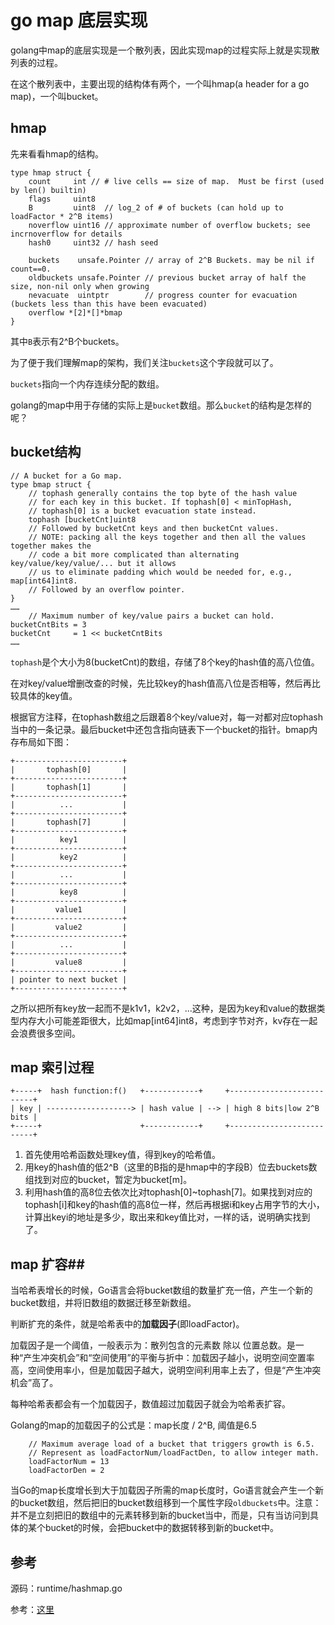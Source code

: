 # go map 底层实现 #

golang中map的底层实现是一个散列表，因此实现map的过程实际上就是实现散列表的过程。

在这个散列表中，主要出现的结构体有两个，一个叫hmap(a header for a go map)，一个叫bucket。

## hmap ##

先来看看hmap的结构。
	
	type hmap struct {
		count     int // # live cells == size of map.  Must be first (used by len() builtin)
		flags     uint8
		B         uint8  // log_2 of # of buckets (can hold up to loadFactor * 2^B items)
		noverflow uint16 // approximate number of overflow buckets; see incrnoverflow for details
		hash0     uint32 // hash seed
	
		buckets    unsafe.Pointer // array of 2^B Buckets. may be nil if count==0.
		oldbuckets unsafe.Pointer // previous bucket array of half the size, non-nil only when growing
		nevacuate  uintptr        // progress counter for evacuation (buckets less than this have been evacuated)
		overflow *[2]*[]*bmap
	}

其中`B`表示有2^B个buckets。

为了便于我们理解map的架构，我们关注`buckets`这个字段就可以了。

`buckets`指向一个内存连续分配的数组。

golang的map中用于存储的实际上是`bucket`数组。那么`bucket`的结构是怎样的呢？
## bucket结构 ##


	// A bucket for a Go map.
	type bmap struct {
		// tophash generally contains the top byte of the hash value
		// for each key in this bucket. If tophash[0] < minTopHash,
		// tophash[0] is a bucket evacuation state instead.
		tophash [bucketCnt]uint8
		// Followed by bucketCnt keys and then bucketCnt values.
		// NOTE: packing all the keys together and then all the values together makes the
		// code a bit more complicated than alternating key/value/key/value/... but it allows
		// us to eliminate padding which would be needed for, e.g., map[int64]int8.
		// Followed by an overflow pointer.
	}
	……
		// Maximum number of key/value pairs a bucket can hold.
	bucketCntBits = 3
	bucketCnt     = 1 << bucketCntBits
	……

`tophash`是个大小为8(bucketCnt)的数组，存储了8个key的hash值的高八位值。

在对key/value增删改查的时候，先比较key的hash值高八位是否相等，然后再比较具体的key值。

根据官方注释，在tophash数组之后跟着8个key/value对，每一对都对应tophash当中的一条记录。最后bucket中还包含指向链表下一个bucket的指针。bmap内存布局如下图：

	+------------------------+
	|       tophash[0]       |
	+------------------------+
	|       tophash[1]       |
	+------------------------+
	|          ...           |
	+------------------------+
	|       tophash[7]       |
	+------------------------+
	|          key1          |
	+------------------------+
	|          key2          |
	+------------------------+
	|          ...           |
	+------------------------+
	|          key8          |
	+------------------------+
	|         value1         |
	+------------------------+
	|         value2         |
	+------------------------+
	|          ...           |
	+------------------------+
	|         value8         |
	+------------------------+
	| pointer to next bucket |
	+------------------------+

之所以把所有key放一起而不是k1v1，k2v2，...这种，是因为key和value的数据类型内存大小可能差距很大，比如map[int64]int8，考虑到字节对齐，kv存在一起会浪费很多空间。

## map 索引过程 ##

	+-----+  hash function:f()   +------------+     +--------------------------+
	| key | -------------------> | hash value | --> | high 8 bits|low 2^B bits |
	+-----+                      +------------+     +--------------------------+
	


1. 首先使用哈希函数处理key值，得到key的哈希值。
2. 用key的hash值的低2^B（这里的B指的是hmap中的字段B）位去buckets数组找到对应的bucket，暂定为bucket[m]。
3. 利用hash值的高8位去依次比对tophash[0]~tophash[7]。如果找到对应的tophash[i]和key的hash值的高8位一样，然后再根据i和key占用字节的大小，计算出keyi的地址是多少，取出来和key值比对，一样的话，说明确实找到了。

## map 扩容##

当哈希表增长的时候，Go语言会将bucket数组的数量扩充一倍，产生一个新的bucket数组，并将旧数组的数据迁移至新数组。

判断扩充的条件，就是哈希表中的**加载因子**(即loadFactor)。

加载因子是一个阈值，一般表示为：散列包含的元素数 除以 位置总数。是一种“产生冲突机会”和“空间使用”的平衡与折中：加载因子越小，说明空间空置率高，空间使用率小，但是加载因子越大，说明空间利用率上去了，但是“产生冲突机会”高了。

每种哈希表都会有一个加载因子，数值超过加载因子就会为哈希表扩容。

Golang的map的加载因子的公式是：map长度 / 2^B, 阈值是6.5

		// Maximum average load of a bucket that triggers growth is 6.5.
		// Represent as loadFactorNum/loadFactDen, to allow integer math.
		loadFactorNum = 13
		loadFactorDen = 2


当Go的map长度增长到大于加载因子所需的map长度时，Go语言就会产生一个新的bucket数组，然后把旧的bucket数组移到一个属性字段`oldbuckets`中。注意：并不是立刻把旧的数组中的元素转移到新的bucket当中，而是，只有当访问到具体的某个bucket的时候，会把bucket中的数据转移到新的bucket中。


## 参考 ##
源码：runtime/hashmap.go

参考：[这里](https://blog.csdn.net/i6448038/article/details/82057424)